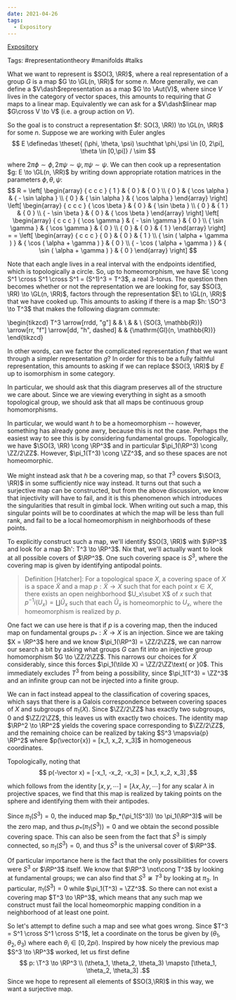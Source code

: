 ```yaml
---
date: 2021-04-26
tags: 
  - Expository
---
```


[Expository](Expository)

Tags: #representationtheory #manifolds #talks

What we want to represent is $SO(3, \RR)$, where a real representation of a group $G$ is a map $G \to \GL(n, \RR)$ for some $n$.
More generally, we can define a $V\dash$representation as a map $G \to \Aut(V)$, where since $V$ lives in the category of
vector spaces, this amounts to requiring that $G$ maps to a linear map.
Equivalently we can ask for a $V\dash$linear map $G\cross V \to V$ (i.e. a group action on $V$).

So the goal is to construct a representation $f: SO(3, \RR)) \to \GL(n, \RR)$ for some $n$.
Suppose we are working with Euler angles
$$
E \definedas \theset{ (\phi, \theta, \psi) \suchthat \phi,\psi \in [0, 2\pi], \theta \in [0,\pi]} / \sim
$$

where $2\pi \phi \sim \phi, 2\pi\psi \sim \psi, \pi\psi\sim\psi$.
We can then cook up a representation $g: E \to \GL(n, \RR)$ by writing down appropriate rotation matrices in
the parameters $\phi, \theta, \psi$:
$$
R = \left[ \begin{array} { c c c } { 1 } & { 0 } & { 0 } \\ { 0 } & { \cos \alpha } & { - \sin \alpha } \\ { 0 } & { \sin \alpha } & { \cos \alpha } \end{array} \right] \left[ \begin{array} { c c c } { \cos \beta } & { 0 } & { \sin \beta } \\ { 0 } & { 1 } & { 0 } \\ { - \sin \beta } & { 0 } & { \cos \beta } \end{array} \right] \left[ \begin{array} { c c c } { \cos \gamma } & { - \sin \gamma } & { 0 } \\ { \sin \gamma } & { \cos \gamma } & { 0 } \\ { 0 } & { 0 } & { 1 } \end{array} \right] = = \left[ \begin{array} { c c c } { 0 } & { 0 } & { 1 } \\ { \sin ( \alpha + \gamma ) } & { \cos ( \alpha + \gamma ) } & { 0 } \\ { - \cos ( \alpha + \gamma ) } & { \sin ( \alpha + \gamma ) } & { 0 } \end{array} \right]
$$

Note that each angle lives in a real interval with the endpoints identified, which is topologically a circle.
So, up to homeomorphism, we have $E \cong S^1 \cross S^1 \cross S^1 = (S^1)^3 = T^3$, a real 3-torus. 
The question then becomes whether or not the representation we are looking for, say $SO(3, \RR) \to \GL(n, \RR)$, factors through the representation $E\ to \GL(n, \RR)$ that we have cooked up. 
This amounts to asking if there is a map $h: \SO^3 \to T^3$ that makes the following diagram commute:

\begin{tikzcd}
T^3 \arrow[rrdd, "g"]                                       &  &                              \\
                                                            &  &                              \\
{SO(3, \mathbb{R})} \arrow[rr, "f"] \arrow[dd, "h", dashed] &  & {\mathrm{Gl}(n, \mathbb{R})}
\end{tikzcd}

In other words, can we factor the complicated representation $f$ that we want through a simpler representation $g$?
In order for this to be a fully faithful representation, this amounts to asking if we can replace $SO(3, \RR)$ by $E$ up to isomorphism in some category.

In particular, we should ask that this diagram preserves all of the structure we care about. 
Since we are viewing everything in sight as a smooth topological group, we should ask that all maps be continuous group homomorphisms.

In particular, we would want $h$ to be a homeomorphism -- however, something has already gone awry, because this is not the case. Perhaps the easiest way to see this is by considering fundamental groups. 
Topologically, we have $\SO(3, \RR) \cong \RP^3$ and in particular $\pi_1(\RP^3) \cong \ZZ/2\ZZ$. 
However, $\pi_1(T^3) \cong \ZZ^3$, and so these spaces are not homeomorphic.

We might instead ask that $h$ be a covering map, so that $T^3$ covers $\SO(3, \RR)$ in some sufficiently nice way instead. 
It turns out that such a surjective map can be constructed, but from the above discussion, we know that injectivity will have to fail, and it is this phenomenon which introduces the singularities that result in gimbal lock. 
When writing out such a map, this singular points will be to coordinates at which the map will be less than full rank, and fail to be a local homeomorphism in neighborhoods of these points.

To explicitly construct such a map, we'll identify $SO(3, \RR)$ with $\RP^3$ and look for a map $h': T^3 \to \RP^3$.
Nix that, we'll actually want to look at all possible covers of $\RP^3$. One such covering space is $S^3$, where
the covering map is given by identifying antipodal points.

> Definition [Hatcher]: For a topological space $X$, a covering space of $X$ is a space $\tilde X$ and a map $p: \tilde X \to X$ such that for each point $x\in X$, there exists an open neighborhood $U_x\subet X$ of $x$ such that $p^{-1}i(U_x) = \coprod \tilde{U}_x$ such that each $\tilde{U}_x$ is homeomorphic to $U_x$, where the homeomorphism is realized by $p$.

One fact we can use here is that if $p$ is a covering map, then the induced map on fundamental groups $p_*: \tilde X \to X$ is an injection. 
Since we are taking $X = \RP^3$ here and we know $\pi_1(\RP^3) = \ZZ/2\ZZ$, we can narrow our search a bit by asking what groups $G$ can fit into an injective group homomorphism $G \to \ZZ/2\ZZ$. 
This narrows our choices for $\tilde X$ considerably, since this forces $\pi_1(\tilde X) = \ZZ/2\ZZ\text{ or }0$. 
This immediately excludes $T^3$ from being a possibility, since $\pi_1(T^3) = \ZZ^3$ and an infinite group can not be injected into a finite group.

We can in fact instead appeal to the classification of covering spaces, which says that there is a Galois correspondence between covering spaces of $X$ and subgroups of $\pi_1(X)$. Since $\ZZ/2\ZZ$ has exactly two subgroups, $0$ and $\ZZ/2\ZZ$, this leaves us with exactly two choices. The identity map $\RP^2 \to \RP^2$ yields the covering space corresponding to $\ZZ/2\ZZ$, and the remaining choice can be realized by taking $S^3 \mapsvia{p} \RP^2$ where $p(\vector{x}) = [x_1, x_2, x_3]$ in homogeneous coordinates. 

Topologically, noting that 
$$
p(-\vector x) = [-x_1, -x_2, -x_3] = [x_1, x_2, x_3]
,$$

which follows from the identity $[x,y, \cdots] = [\lambda x, \lambda y, \cdots]$ for any scalar $\lambda$ in projective spaces, we find that this map is realized by taking points on the sphere and identifying them with their antipodes.

Since $\pi_1(S^3) = 0$, the induced map $p_*(\pi_1(S^3)) \to \pi_1(\RP^3)$ will be the zero map, and thus $p_*(\pi_1(S^3)) = 0$ and we obtain the second possible covering space. 
This can also be seen from the fact that $S^3$ is simply connected, so $\pi_1(S^3) = 0$, and thus $S^3$ is the universal cover of $\RP^3$.

Of particular importance here is the fact that the only possibilities for covers were $S^3$ or $\RP^3$ itself. 
We know that $\RP^3 \not\cong T^3$ by looking at fundamental groups; we can also find that $S^3 \not\cong T^3$ by looking at $\pi_3$. In particular, $\pi_1(S^3) = 0$ while $\pi_1(T^3) = \ZZ^3$. 
So there can not exist a covering map $T^3 \to \RP^3$, which means that any such map we construct must fail the local homeomorphic mapping condition in a neighborhood of at least one point.

So let's attempt to define such a map and see what goes wrong. Since $T^3 = S^1 \cross S^1 \cross S^1$, let a coordinate on the torus be given by $(\theta_1, \theta_2, \theta_3)$ where each $\theta_i \in [0, 2pi)$. Inspired by how nicely the previous map $S^3 \to \RP^3$ worked, let us first define
$$
p: \T^3 \to \RP^3 \\ (\theta_1, \theta_2, \theta_3) \mapsto [\theta_1, \theta_2, \theta_3]
.$$
Since we hope to represent all elements of $SO(3,\RR)$ in this way, we want a surjective map.
